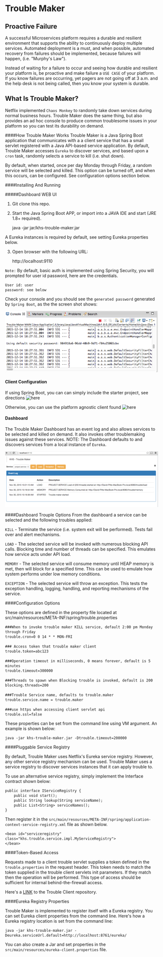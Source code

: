 # Trouble Maker
Proactive Failure
-----------------
A successful Microservices platform requires a durable and resilient environment that supports the ability to continuously deploy multiple services. Automated deployment is a must, and when possible, automated recovery from failures should be implemented, because failures will happen, (i.e. "Murphy's Law").

Instead of waiting for a failure to occur and seeing how durable and resilient your platform is, be proactive and make failure a `USE CASE` of your platform. If you know failures are occurring, yet pagers are not going off at 3 a.m. and the help desk is not being called, then you know your system is durable. 

What Is Trouble Maker? 
---------------------
Netflix implemented `Chaos Monkey` to randomly take down services during normal business hours. Trouble Maker does the same thing, but also provides an ad hoc console to produce common troublesome issues in your platform so you can test its durability on demand. 

####How Trouble Maker Works
Trouble Maker is a Java Spring Boot application that communicates with a a client service that has a small servlet registered with a Java API-based service application. By default, Trouble Maker accesses `Eureka` to discover services, and based upon a `cron` task, randomly selects a service to kill (i.e. shut down).

By default, when started, once per day Monday through Friday, a random service will be selected and killed. This option can be turned off, and when this occurs, can be configured. See configuration options section below. 

####Installing And Running

#####Dashboard WEB UI 

1. Git clone this repo.

2. Start the Java Spring Boot APP, or import into a JAVA IDE and start (JRE 1.8+ required). 

	java -jar jar/khs-trouble-maker.jar
 
A Eureka instances is required by default, see setting Eureka properties below. 
 
3. Open browser with the following URL: 

	http://localhost:9110
	
`Note:` By default, basic auth is implemented using Spring Security, you will prompted for user id password, here are the credentials.

	User id: user 
	password: see below 
	
Check your console and you should see the `generated password` generated by `Spring Boot`, as the the screen shot shows:

![](/img/console-default-console.png)
	

#### Client Configuration

If using Spring Boot, you can can simply include the starter project, see directions ![here](https://github.com/in-the-keyhole/khs-spring-boot-troublemaker-starter)

Otherwise, you can use the platform agnostic client found ![here](https://github.com/in-the-keyhole/khs-trouble-maker-client)

#### Dashboard
The Trouble Maker Dashboard has an event log and also allows services to be selected and killed on demand. It also invokes other troublemaking issues against these services. NOTE: The Dashboard defaults to and discovers services from a local instance of `Eureka`. 

![](/img/trouble-screen.png)


####Dashboard Trouple Options
From the dashboard a service can be selected and the following troubles applied: 

`KILL` - Terminate the service (i.e. system exit will be performed). Tests fail over and alert mechanisms.

`LOAD` - The selected service will be invoked with numerous blocking API calls. Blocking time and number of threads can be specified. This emulates how service acts under API load.

`MEMORY` - The selected service will consume memory until HEAP memory is met, then will block for a specified time. This can be used to emulate how system performs under low memory conditions.

`EXCEPTION` - The selected service will throw an exception. This tests the exception handling, logging, handling, and reporting mechanisms of the service.

####Configuration Options

These options are defined in the property file located at src/main/resources/META-INF/spring/trouble.properties

	###When to invoke trouble maker KILL service, default 2:00 pm Monday through Friday
	trouble.cron=0 0 14 * * MON-FRI

	### Access token that trouble maker client  
	trouble.token=abc123

	###Operation timeout in milliseconds, 0 means forever, default is 5 minutes
	trouble.timeout=300000

	###Threads to spawn when Blocking trouble is invoked, default is 200
	blocking.threads=200  

	###Trouble Service name, defaults to trouble.maker
	trouble.service.name = trouble.maker
	
	###use https when accessing client servlet api
	trouble.ssl=false

These properties can be set from the command line using VM argument. An example is shown below:

	java -jar khs-trouble-maker.jar -Dtrouble.timeout=200000

####Pluggable Service Registry

By default, Trouble Maker uses Netflix's Eureka service registry. However, any other service registry mechanism can be used.  Trouble Maker uses a service registry to discover services instances that it can apply trouble to.  

To use an alternative service registry, simply implement the Interface contract shown below: 

	public interface IServiceRegistry {
		public void start();
		public String lookup(String serviceName);	
		public List<String> serviceNames();
	}

Then register it in the `src/main/resources/META-INF/spring/application-context-service-registry.xml` file as shown below. 

	<bean id="serviceregistry" class="khs.trouble.service.impl.MyServiceRegistry">
	</bean> 

####Token-Based Access 

Requests made to a client trouble servlet supplies a token defined in the `trouble.properties` in the request header. This token needs to match the token supplied in the trouble client servlets init parameters. If they match then the operation will be performed. This type of access should be sufficient for internal behind-the-firewall access.

Here's a [LINK](https://github.com/in-the-keyhole/khs-trouble-maker-client) to the Trouble Client repository.  

####Eureka Registry Properties 

Trouble Maker is implemented to register itself with a Eureka registry. You can set Eureka client properties from the command line. Here's how a Eureka registry location is set from the command line:

	java -jar khs-trouble-maker.jar -Deureka.serviceUrl.default=http://localhost:8761/eureka/

You can also create a Jar and set properties in the `src/main/resources/eureka-client.properties` file. 
